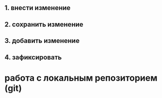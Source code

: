 ## 1. внести изменение
## 2. сохранить изменение
## 3. добавить изменение
## 4. зафиксировать
# работа с локальным репозиторием (git)
